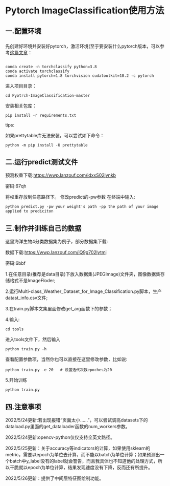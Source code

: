 # Pytorch ImageClassification使用方法


## 一.配置环境

### 

先创建好环境并安装好pytorch，激活环境(至于要安装什么pytorch版本，可以参考[这篇文章](https://blog.csdn.net/Killer_kali/article/details/123173414?spm=1001.2014.3001.5501)：

```

conda create -n torchclassify python=3.8
conda activate torchclassify
conda install pytorch=1.8 torchvision cudatoolkit=10.2 -c pytorch

```

进入项目目录：

```
cd Pyotrch-ImageClassification-master
```

安装相关包库：

```
pip install -r requirements.txt
```

tips:

如果prettytable库无法安装，可以尝试如下命令：

```
python -m pip install -U prettytable
```

## 二.运行predict测试文件

预测权重下载:https://wwp.lanzouf.com/idxxS02lynkb

密码:67qh

将权重存放到任意路径下。
修改predict的-pw参数
在终端中输入:

```
python predict.py -pw your weight's path -pp the path of your image applied to prediciton
```
## 三.制作并训练自己的数据
这里海洋生物4分类数据集为例子，部分数据集下载:


数据下载:https://wwp.lanzouf.com/iQ9g702lytmj

密码:6bbf

1.在任意目录(推荐是data目录)下放入数据集(JPEGImage)文件夹，图像数据集存储格式不是ImageFloder;

2.运行Multi-class_Weather_Dataset_for_Image_Classification.py脚本，生产datast_info.csv文件;

3.在train.py脚本文集里面修改get_arg函数下的参数；

4.输入:

```
cd tools
```
进入tools文件下，然后输入
```
python train.py -h
```
查看配置参数项，当然你也可以直接在这里修改参数，比如说:
```
python train.py -e 20   # 设置迭代次数epoches为20
```

5.开始训练
```
python train.py
```

## 四.注意事项

2022/5/24更新:若出现报错“页面太小......”，可以尝试调高datasets下的dataload.py里面的get_dataloader函数的num_workers参数。

2022/5/24更新:opencv-python仅仅支持全英文路径。

2022/5/25更新：关于accuracy等indicators的计算，如果使用sklearn的metric，需要以epoch为单位去计算，而不能以batch为单位计算；如果预测出一个batch中y_label没有的label就会警告，而且我具体也不知道他的处理方式，所以干脆就以epoch为单位计算，结果发现速度没有下降，反而还有所提升。

2022/5/26更新：提供了中间层特征图绘制功能。
